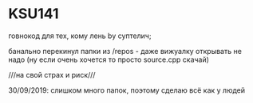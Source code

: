 # KSU141
говнокод для тех, кому лень
 by суптелич;
 
банально перекинул папки из /repos - даже вижуалку открывать не надо
(ну если очень хочется то просто source.cpp скачай)

///на свой страх и риск///

30/09/2019: слишком много папок, поэтому сделаю всё как у людей
